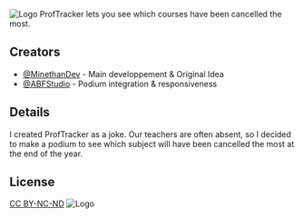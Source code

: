 ![Logo](https://i.imgur.com/lGjY2e0.png)
ProfTracker lets you see which courses have been cancelled the most.

## Creators
- [@MinethanDev](https://github.com/MinethanDev) - Main developpement & Original Idea
- [@ABFStudio](https://github.com/ABFStudio) - Podium integration & responsiveness

## Details
I created ProfTracker as a joke. Our teachers are often absent, so I decided to make a podium to see which subject will have been cancelled the most at the end of the year.

## License
[CC BY-NC-ND](https://creativecommons.org/licenses/by-nc-nd/4.0//)
![Logo](https://i.creativecommons.org/l/by-nc-nd/4.0/88x31.png)
